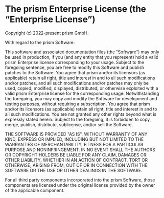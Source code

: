 # The prism Enterprise License (the “Enterprise License”)

Copyright (c) 2022-present prism GmbH.

With regard to the prism Software:

This software and associated documentation files (the "Software") may only be used in production, if
you (and any entity that you represent) hold a valid prism Enterprise license corresponding to your
usage. Subject to the foregoing sentence, you are free to modify this Software and publish patches
to the Software. You agree that prism and/or its licensors (as applicable) retain all right, title and
interest in and to all such modifications and/or patches, and all such modifications and/or patches
may only be used, copied, modified, displayed, distributed, or otherwise exploited with a valid prism
Enterprise license for the corresponding usage. Notwithstanding the foregoing, you may copy and
modify the Software for development and testing purposes, without requiring a subscription. You
agree that prism and/or its licensors (as applicable) retain all right, title and interest in and to
all such modifications. You are not granted any other rights beyond what is expressly stated herein.
Subject to the foregoing, it is forbidden to copy, merge, publish, distribute, sublicense, and/or
sell the Software.

THE SOFTWARE IS PROVIDED "AS IS", WITHOUT WARRANTY OF ANY KIND, EXPRESS OR IMPLIED, INCLUDING BUT
NOT LIMITED TO THE WARRANTIES OF MERCHANTABILITY, FITNESS FOR A PARTICULAR PURPOSE AND
NONINFRINGEMENT. IN NO EVENT SHALL THE AUTHORS OR COPYRIGHT HOLDERS BE LIABLE FOR ANY CLAIM, DAMAGES
OR OTHER LIABILITY, WHETHER IN AN ACTION OF CONTRACT, TORT OR OTHERWISE, ARISING FROM, OUT OF OR IN
CONNECTION WITH THE SOFTWARE OR THE USE OR OTHER DEALINGS IN THE SOFTWARE.

For all third party components incorporated into the prism Software, those components are licensed
under the original license provided by the owner of the applicable component.
